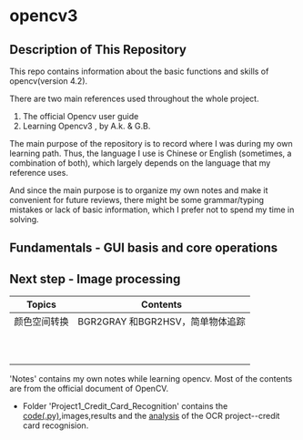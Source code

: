 # opencv3

## Description of This Repository

This repo contains information about the basic functions and skills of opencv(version 4.2). 

There are two main references used throughout the whole project.

1. The official Opencv user guide 
2. Learning Opencv3 , by A.k. & G.B.

The main purpose of the repository is to record where I was during my own learning path. Thus, the language I use is Chinese or English (sometimes, a combination of both), which largely depends on the language that my reference uses.

And since the main purpose is to organize my own notes and make it convenient for future reviews, there might be some grammar/typing mistakes or lack of basic information, which I prefer not to spend my time in solving.



## Fundamentals - GUI basis and core operations









## Next step - Image processing

| Topics       | Contents                         |
| ------------ | -------------------------------- |
| 颜色空间转换 | BGR2GRAY 和BGR2HSV，简单物体追踪 |
|              |                                  |
|              |                                  |
|              |                                  |
|              |                                  |
|              |                                  |
|              |                                  |
|              |                                  |
|              |                                  |
|              |                                  |
|              |                                  |





'Notes' contains my own notes while learning opencv. Most of the contents are from the official document of OpenCV.

- Folder 'Project1_Credit_Card_Recognition' contains the [code(.py)](https://github.com/Lloyd-S/opencv3/blob/master/Peoject1_Credit_Card_Recogniton/card_recog_final.py),images,results and the [analysis](https://github.com/Lloyd-S/opencv3/blob/master/Peoject1_Credit_Card_Recogniton/readme.md) of the OCR project--credit card recognision.

